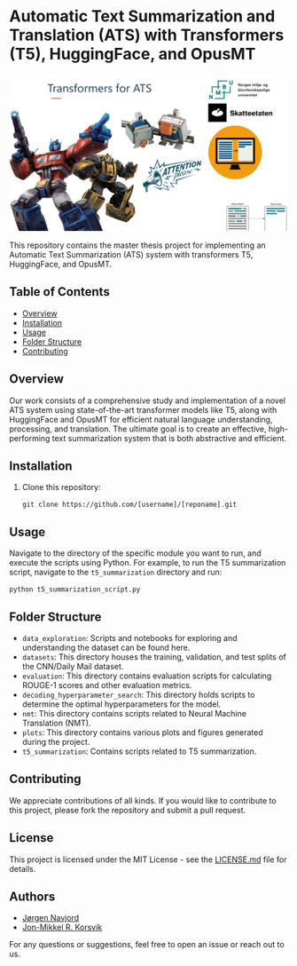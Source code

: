 # Automatic Text Summarization and Translation (ATS) with Transformers (T5), HuggingFace, and OpusMT

![Project Logo](./plots/Transformers_Summ_wide-1.png)

This repository contains the master thesis project for implementing an Automatic Text Summarization (ATS) system with transformers T5, HuggingFace, and OpusMT.

## Table of Contents

- [Overview](#overview)
- [Installation](#installation)
- [Usage](#usage)
- [Folder Structure](#folder-structure)
- [Contributing](#contributing)

## Overview

Our work consists of a comprehensive study and implementation of a novel ATS system using state-of-the-art transformer models like T5, along with HuggingFace and OpusMT for efficient natural language understanding, processing, and translation. The ultimate goal is to create an effective, high-performing text summarization system that is both abstractive and efficient.

## Installation

1. Clone this repository:
    ```
    git clone https://github.com/[username]/[reponame].git
    ```
## Usage

Navigate to the directory of the specific module you want to run, and execute the scripts using Python. For example, to run the T5 summarization script, navigate to the `t5_summarization` directory and run:
```
python t5_summarization_script.py
```

## Folder Structure

- `data_exploration`: Scripts and notebooks for exploring and understanding the dataset can be found here.
- `datasets`: This directory houses the training, validation, and test splits of the CNN/Daily Mail dataset.
- `evaluation`: This directory contains evaluation scripts for calculating ROUGE-1 scores and other evaluation metrics.
- `decoding_hyperparameter_search`: This directory holds scripts to determine the optimal hyperparameters for the model.
- `nmt`: This directory contains scripts related to Neural Machine Translation (NMT).
- `plots`: This directory contains various plots and figures generated during the project.
- `t5_summarization`: Contains scripts related to T5 summarization.

## Contributing

We appreciate contributions of all kinds. If you would like to contribute to this project, please fork the repository and submit a pull request.

## License

This project is licensed under the MIT License - see the [LICENSE.md](LICENSE.md) file for details.

## Authors

- [Jørgen Navjord](https://github.com/navjordj)
- [Jon-Mikkel R. Korsvik](https://github.com/jkorsvik)

For any questions or suggestions, feel free to open an issue or reach out to us.
